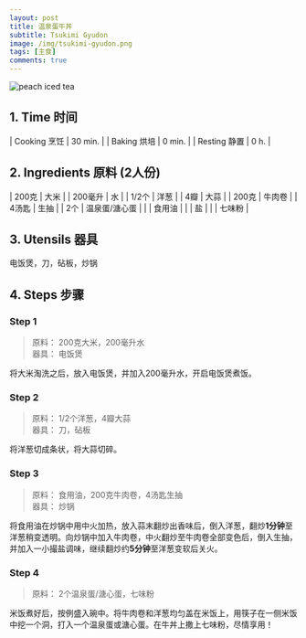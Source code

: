 ```yaml
---
layout: post
title: 温泉蛋牛丼
subtitle: Tsukimi Gyudon
image: /img/tsukimi-gyudon.png
tags: [主食]
comments: true
---
```


![peach iced tea](https://uraplutonium.github.io/open-recipe/img/tsukimi-gyudon.png)

## 1. Time 时间

| Cooking 烹饪 | 30 min. |
| Baking 烘培  | 0 min.  |
| Resting 静置 | 0 h.    |

## 2. Ingredients 原料 (2人份)

| 200克   | 大米          |
| 200毫升 | 水            |
| 1/2个   | 洋葱          |
| 4瓣     | 大蒜          |
| 200克   | 牛肉卷        |
| 4汤匙   | 生抽          |
| 2个     | 温泉蛋/溏心蛋 |
|         | 食用油        |
|         | 盐            |
|         | 七味粉        |

## 3. Utensils 器具

电饭煲，刀，砧板，炒锅

## 4. Steps 步骤

### Step 1
> 原料： 200克大米，200毫升水  
> 器具： 电饭煲

将大米淘洗之后，放入电饭煲，并加入200毫升水，开启电饭煲煮饭。

### Step 2
> 原料： 1/2个洋葱，4瓣大蒜  
> 器具： 刀，砧板

将洋葱切成条状，将大蒜切碎。

### Step 3
> 原料： 食用油，200克牛肉卷，4汤匙生抽  
> 器具： 炒锅

将食用油在炒锅中用中火加热，放入蒜末翻炒出香味后，倒入洋葱，翻炒**1分钟**至洋葱稍变透明。向炒锅中加入牛肉卷，中火翻炒至牛肉卷全部变色后，倒入生抽，并加入一小撮盐调味，继续翻炒约**5分钟**至洋葱变软后关火。

### Step 4
> 原料： 2个温泉蛋/溏心蛋，七味粉  

米饭煮好后，按例盛入碗中。将牛肉卷和洋葱均匀盖在米饭上，用筷子在一侧米饭中挖一个洞，打入一个温泉蛋或溏心蛋。在牛丼上撒上七味粉，尽情享用！
